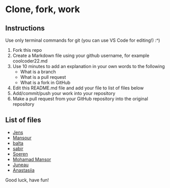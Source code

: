 # Clone, fork, work

## Instructions

Use only terminal commands for git (you can use VS Code for editing!) :^)

1. Fork this repo
2. Create a Markdown file using your github username, for example coolcoder22.md
3. Use 10 minutes to add an explanation in your own words to the following
    - What is a branch
    - What is a pull request
    - What is a fork in GitHub
4. Edit this README.md file and add your file to list of files below
5. Add/commit/push your work into your repository 
6. Make a pull request from your GitHub repository into the original repository

## List of files


- [Jens](./Enzomaldini-dci.md)
- [Mansour](./mansour.md)
- [balta](./baltasargd.md)
- [sabir](./Sudoka11.md)
- [Soeren](./Soerenboettcher.md)
- [Mohamad Mansor](mohamad-mansor.md)
- [Juneau](./Juneau88.md)
- [Anastasiia](./iamstasiia.md)




Good luck, have fun!
